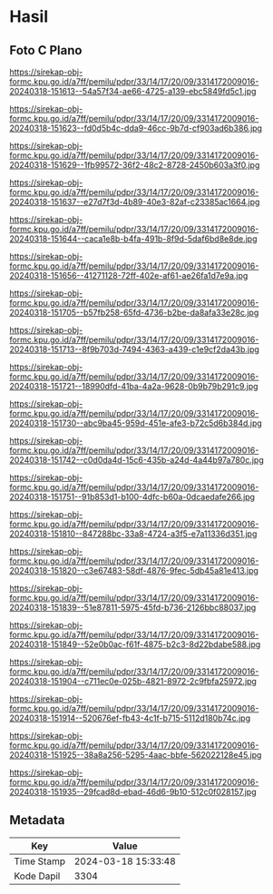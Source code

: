 # Hasil

## Foto C Plano

https://sirekap-obj-formc.kpu.go.id/a7ff/pemilu/pdpr/33/14/17/20/09/3314172009016-20240318-151613--54a57f34-ae66-4725-a139-ebc5849fd5c1.jpg

https://sirekap-obj-formc.kpu.go.id/a7ff/pemilu/pdpr/33/14/17/20/09/3314172009016-20240318-151623--fd0d5b4c-dda9-46cc-9b7d-cf903ad6b386.jpg

https://sirekap-obj-formc.kpu.go.id/a7ff/pemilu/pdpr/33/14/17/20/09/3314172009016-20240318-151629--1fb99572-36f2-48c2-8728-2450b603a3f0.jpg

https://sirekap-obj-formc.kpu.go.id/a7ff/pemilu/pdpr/33/14/17/20/09/3314172009016-20240318-151637--e27d7f3d-4b89-40e3-82af-c23385ac1664.jpg

https://sirekap-obj-formc.kpu.go.id/a7ff/pemilu/pdpr/33/14/17/20/09/3314172009016-20240318-151644--caca1e8b-b4fa-491b-8f9d-5daf6bd8e8de.jpg

https://sirekap-obj-formc.kpu.go.id/a7ff/pemilu/pdpr/33/14/17/20/09/3314172009016-20240318-151656--41271128-72ff-402e-af61-ae26fa1d7e9a.jpg

https://sirekap-obj-formc.kpu.go.id/a7ff/pemilu/pdpr/33/14/17/20/09/3314172009016-20240318-151705--b57fb258-65fd-4736-b2be-da8afa33e28c.jpg

https://sirekap-obj-formc.kpu.go.id/a7ff/pemilu/pdpr/33/14/17/20/09/3314172009016-20240318-151713--8f9b703d-7494-4363-a439-c1e9cf2da43b.jpg

https://sirekap-obj-formc.kpu.go.id/a7ff/pemilu/pdpr/33/14/17/20/09/3314172009016-20240318-151721--18990dfd-41ba-4a2a-9628-0b9b79b291c9.jpg

https://sirekap-obj-formc.kpu.go.id/a7ff/pemilu/pdpr/33/14/17/20/09/3314172009016-20240318-151730--abc9ba45-959d-451e-afe3-b72c5d6b384d.jpg

https://sirekap-obj-formc.kpu.go.id/a7ff/pemilu/pdpr/33/14/17/20/09/3314172009016-20240318-151742--c0d0da4d-15c6-435b-a24d-4a44b97a780c.jpg

https://sirekap-obj-formc.kpu.go.id/a7ff/pemilu/pdpr/33/14/17/20/09/3314172009016-20240318-151751--91b853d1-b100-4dfc-b60a-0dcaedafe266.jpg

https://sirekap-obj-formc.kpu.go.id/a7ff/pemilu/pdpr/33/14/17/20/09/3314172009016-20240318-151810--847288bc-33a8-4724-a3f5-e7a11336d351.jpg

https://sirekap-obj-formc.kpu.go.id/a7ff/pemilu/pdpr/33/14/17/20/09/3314172009016-20240318-151820--c3e67483-58df-4876-9fec-5db45a81e413.jpg

https://sirekap-obj-formc.kpu.go.id/a7ff/pemilu/pdpr/33/14/17/20/09/3314172009016-20240318-151839--51e87811-5975-45fd-b736-2126bbc88037.jpg

https://sirekap-obj-formc.kpu.go.id/a7ff/pemilu/pdpr/33/14/17/20/09/3314172009016-20240318-151849--52e0b0ac-f61f-4875-b2c3-8d22bdabe588.jpg

https://sirekap-obj-formc.kpu.go.id/a7ff/pemilu/pdpr/33/14/17/20/09/3314172009016-20240318-151904--c711ec0e-025b-4821-8972-2c9fbfa25972.jpg

https://sirekap-obj-formc.kpu.go.id/a7ff/pemilu/pdpr/33/14/17/20/09/3314172009016-20240318-151914--520676ef-fb43-4c1f-b715-5112d180b74c.jpg

https://sirekap-obj-formc.kpu.go.id/a7ff/pemilu/pdpr/33/14/17/20/09/3314172009016-20240318-151925--38a8a256-5295-4aac-bbfe-562022128e45.jpg

https://sirekap-obj-formc.kpu.go.id/a7ff/pemilu/pdpr/33/14/17/20/09/3314172009016-20240318-151935--29fcad8d-ebad-46d6-9b10-512c0f028157.jpg


## Metadata

| Key        | Value               |
| ---------- | ------------------- |
| Time Stamp | 2024-03-18 15:33:48 |
| Kode Dapil | 3304                |



